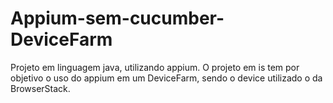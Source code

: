# Appium-sem-cucumber-DeviceFarm
Projeto em  linguagem java, utilizando appium. O projeto em is tem por objetivo o uso do appium em um DeviceFarm, sendo o device utilizado o da BrowserStack.
